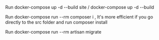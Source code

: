 <p>Run docker-compose up -d --build site / docker-compose up -d --build</p>
<p>Run docker-compose run --rm composer i , It's more efficient if you go directly to the src folder and run composer install</p>
<p>Run docker-compose run --rm artisan migrate</p>
